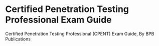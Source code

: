 # Certified Penetration Testing Professional Exam Guide
Certified Penetration Testing Professional (CPENT) Exam Guide, By BPB Publications
